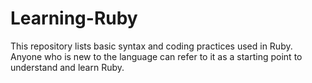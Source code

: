 # Learning-Ruby
This repository lists basic syntax and coding practices used in Ruby. Anyone who is new to the language can refer to it as a starting point to understand and learn Ruby.
